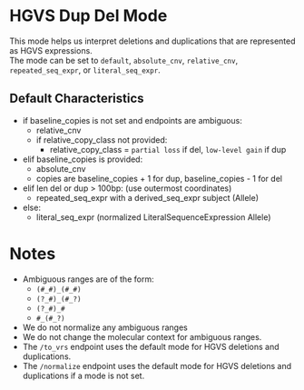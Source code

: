 # HGVS Dup Del Mode

This mode helps us interpret deletions and duplications that are represented as HGVS expressions.\
The mode can be set to `default`, `absolute_cnv`, `relative_cnv`, `repeated_seq_expr`, or `literal_seq_expr`.


## Default Characteristics

- if baseline_copies is not set and endpoints are ambiguous:
    - relative_cnv
    - if relative_copy_class not provided:
        - relative_copy_class = `partial loss` if del, `low-level gain` if dup
- elif baseline_copies is provided:
    - absolute_cnv
    - copies are baseline_copies + 1 for dup, baseline_copies - 1 for del
- elif len del or dup > 100bp: (use outermost coordinates)
    - repeated_seq_expr with a derived_seq_expr subject (Allele)
- else:
    - literal_seq_expr (normalized LiteralSequenceExpression Allele)

# Notes

- Ambiguous ranges are of the form:
    - `(#_#)_(#_#)`
    - `(?_#)_(#_?)`
    - `(?_#)_#`
    - `#_(#_?)`
- We do not normalize any ambiguous ranges
- We do not change the molecular context for ambiguous ranges.
- The `/to_vrs` endpoint uses the default mode for HGVS deletions and duplications.
- The `/normalize` endpoint uses the default mode for HGVS deletions and duplications if a mode is not set.
